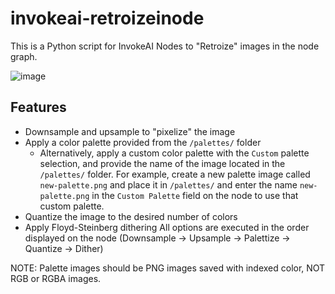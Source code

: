 # invokeai-retroizeinode
This is a Python script for InvokeAI Nodes to "Retroize" images in the node graph.

![image](https://github.com/Ar7ific1al/invokeai-retroizeinode/assets/2306586/26a66056-16a1-4547-a5d3-b295321b2dde)


## Features
- Downsample and upsample to "pixelize" the image
- Apply a color palette provided from the `/palettes/` folder
  - Alternatively, apply a custom color palette with the `Custom` palette selection, and provide the name of the image located in the `/palettes/` folder. For example, create a new palette image called `new-palette.png` and place it in `/palettes/` and enter the name `new-palette.png` in the `Custom Palette` field on the node to use that custom palette.
- Quantize the image to the desired number of colors
- Apply Floyd-Steinberg dithering
All options are executed in the order displayed on the node (Downsample -> Upsample -> Palettize -> Quantize -> Dither)

NOTE: Palette images should be PNG images saved with indexed color, NOT RGB or RGBA images.
